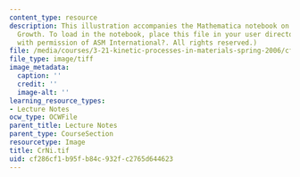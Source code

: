```yaml
---
content_type: resource
description: This illustration accompanies the Mathematica notebook on Diffusional
  Growth. To load in the notebook, place this file in your user directory. (Reprinted
  with permission of ASM International?. All rights reserved.)
file: /media/courses/3-21-kinetic-processes-in-materials-spring-2006/cf286cf1b95fb84c932fc2765d644623_CrNi.tif
file_type: image/tiff
image_metadata:
  caption: ''
  credit: ''
  image-alt: ''
learning_resource_types:
- Lecture Notes
ocw_type: OCWFile
parent_title: Lecture Notes
parent_type: CourseSection
resourcetype: Image
title: CrNi.tif
uid: cf286cf1-b95f-b84c-932f-c2765d644623
---
```

